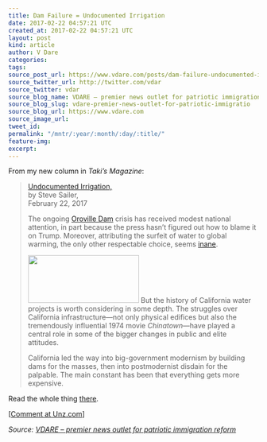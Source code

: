 ```yaml
---
title: Dam Failure = Undocumented Irrigation
date: 2017-02-22 04:57:21 UTC
created_at: 2017-02-22 04:57:21 UTC
layout: post
kind: article
author: V Dare
categories: 
tags: 
source_post_url: https://www.vdare.com/posts/dam-failure-undocumented-irrigation
source_twitter_url: http://twitter.com/vdar
source_twitter: vdar
source_blog_name: VDARE – premier news outlet for patriotic immigration reform
source_blog_slug: vdare-premier-news-outlet-for-patriotic-immigratio
source_blog_url: https://www.vdare.com
source_image_url: 
tweet_id: 
permalink: "/mntr/:year/:month/:day/:title/"
feature-img: 
excerpt: 
---
```

<div class="pf-content"><p>From my new column in <em>Taki’s Magazine</em>:</p>
<blockquote><p><a id="xlink_1_2" class="xlink" title="Anchor Link to This Paragraph" href="http://www.unz.com/isteve/#xlink_1_2" name="xlink_1_2"></a> <a title="http://takimag.com/article/undocumented_irrigation_steve_sailer/print#axzz4ZAy0zws3" href="http://takimag.com/article/undocumented_irrigation_steve_sailer/print#axzz4ZAy0zws3">Undocumented Irrigation, </a><br>
by Steve Sailer,<br>
February 22, 2017</p>
<p>The ongoing <a href="http://www.unz.com/isteve/at-oroville-risks-more-correlated-than-independent/">Oroville Dam</a> crisis has received modest national attention, in part because the press hasn’t figured out how to blame it on Trump. Moreover, attributing the surfeit of water to global warming, the only other respectable choice, seems <a href="https://www.nytimes.com/2017/02/14/us/oroville-dam-climate-change-california.html?_r=1">inane</a>.</p><div id="57966237cc52c74a5e1363c4" class="vdb_player vdb_57966237cc52c74a5e1363c456bcd17ce4b018167fea5539">    </div>
<p><a id="xlink_1_4" class="xlink" title="Anchor Link to This Paragraph" href="http://www.unz.com/isteve/#xlink_1_4" name="xlink_1_4"></a><a title="https://josmarlopes.files.wordpress.com/2015/02/jake-and-cross.jpg" href="https://josmarlopes.files.wordpress.com/2015/02/jake-and-cross.jpg"><img class="alignright" title="" src="https://josmarlopes.files.wordpress.com/2015/02/jake-and-cross.jpg" alt="" width="223" height="96"></a> But the history of California water projects is worth considering in some depth. The struggles over California infrastructure—not only physical edifices but also the tremendously influential 1974 movie <em>Chinatown</em>—have played a central role in some of the bigger changes in public and elite attitudes.</p>
<p><a id="xlink_1_5" class="xlink" title="Anchor Link to This Paragraph" href="http://www.unz.com/isteve/#xlink_1_5" name="xlink_1_5"></a>California led the way into big-government modernism by building dams for the masses, then into postmodernist disdain for the palpable. The main constant has been that everything gets more expensive.</p></blockquote>
<p><a id="xlink_1_6" class="xlink" title="Anchor Link to This Paragraph" href="http://www.unz.com/isteve/#xlink_1_6" name="xlink_1_6"></a>Read the whole thing <a title="http://takimag.com/article/undocumented_irrigation_steve_sailer/print#axzz4ZAy0zws3" href="http://takimag.com/article/undocumented_irrigation_steve_sailer/print#axzz4ZAy0zws3">there</a>.</p>
<p>[<a href="http://www.unz.com/isteve/dam-failure-undocumented-irrigation/">Comment at Unz.com</a>]</p>
</div><div class="">
    <i>Source: <a href="https://www.vdare.com">VDARE – premier news outlet for patriotic immigration reform</a></i>
</div>
